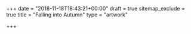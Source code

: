 +++
date = "2018-11-18T18:43:21+00:00"
draft = true
sitemap_exclude = true
title = "Falling into Autumn"
type = "artwork"

+++
